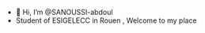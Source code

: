 - 👋 Hi, I’m @SANOUSSI-abdoul
- Student of ESIGELECC in Rouen , Welcome to my place

<!---
SANOUSSI-abdoul/SANOUSSI-abdoul is a ✨ special ✨ repository because its `README.md` (this file) appears on your GitHub profile.
You can click the Preview link to take a look at your changes.
--->
